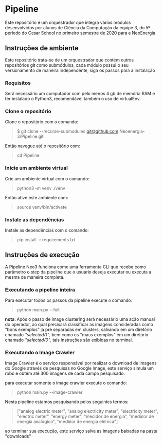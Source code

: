 # Pipeline

Este repositório é um orquestrador que integra vários módulos desenvolvidos por alunos de Ciência da Computação da equipe 3, do 5º período do Cesar School no primeiro semestre de 2020 para a NeoEnergia.

## Instruções de ambiente

Este repositório trata-se de um orquestrador que contém outros repositórios git como submódulos, cada módulo possui o seu versionamento de maneira independente, siga os passos para a instalação

### Requisitos

Será necessário um computador com pelo menos 4 gb de memória RAM e ter instalado o Python3, recomendável também o uso de virtualEnv.

### Clone o repositório

Clone o repositório com o comando:

> \$ git clone --recurse-submodules git@github.com:Neoenergia-3/Pipeline.git

Então navegue até o repositório com:

> cd Pipeline

### Inicie um ambiente virtual

Crie um ambiente virtual com o comando:

> python3 -m venv ./venv

Então ative este ambiente com:

> source venv/bin/activate

### Instale as dependências

Instale as dependências com o comando:

> pip install -r requirements.txt

## Instruções de execução

A Pipeline Neo3 funciona como uma ferramenta CLI que recebe como parâmetro o step da pipeline que o usuário deseja executar ou executa a mesma de maneira completa.

### Executando a pipeline inteira

Para executar todos os passos da pipeline execute o comando:

> python main.py --full

**nota**: Após o passo de image clustering será necessário uma ação manual do operador, ao qual precisará classificar as imagens consideradas como "bons exemplos" já pré separadas em clusters, salvando em um diretório chamado _"selected/1"_, bem como os "maus exemplos" em um diretório chamado _"selected/0"_, tais instruções são exibidas no terminal.

### Executando o Image Crawler

Image Crawler é o serviço responsável por realizar o download de imagens do Google através de pesquisas no Google Image, este serviço simula um robô e obtém até 300 imagens de cada campo pesquisado.

para executar somente o image crawler execute o comando:

> python main.py --image-crawler

Nesta pipeline estamos pesquisando pelos seguintes termos:

> ["analog electric meter", "analog electricity meter", "electricity meter", "electric meter", "energy meter", "medidor de energia", "medidor de energia analogico", "medidor de energia eletrica"]

ao terminar sua execução, este serviço salva as imagens baixadas na pasta "downloads"
